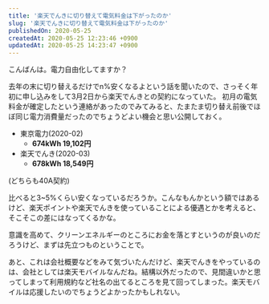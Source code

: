 ```yaml
---
title: '楽天でんきに切り替えて電気料金は下がったのか'
slug: '楽天でんきに切り替えて電気料金は下がったのか'
publishedOn: 2020-05-25
createdAt: 2020-05-25 12:23:46 +0900
updatedAt: 2020-05-25 14:23:47 +0900
---
```

こんばんは。電力自由化してますか？

去年の末に切り替えるだけでn%安くなるよという話を聞いたので、さっそく年初に申し込みをして3月2日から楽天でんきとの契約になっていた。
初月の電気料金が確定したという連絡があったのでみてみると、たまたま切り替え前後でほぼ同じ電力消費量だったのでちょうどよい機会と思い公開しておく。

- 東京電力(2020-02)
  - **674kWh 19,102円**
- 楽天でんき(2020-03)
  - **678kWh 18,549円**

(どちらも40A契約)

比べると3~5%くらい安くなっているだろうか。こんなもんかという額ではあるけど、楽天ポイントや楽天でんきを使っていることによる優遇とかを考えると、そこそこの差にはなってくるかな。

意識を高めて、クリーンエネルギーのところにお金を落とすというのが良いのだろうけど、まずは先立つものということで。

あと、これは会社概要などをみて気づいたんだけど、楽天でんきをやっているのは、会社としては楽天モバイルなんだね。結構以外だったので、見間違いかと思ってしまって利用規約など社名の出てるところを見て回ってしまった。楽天モバイルは応援したいのでちょうどよかったかもしれない。
